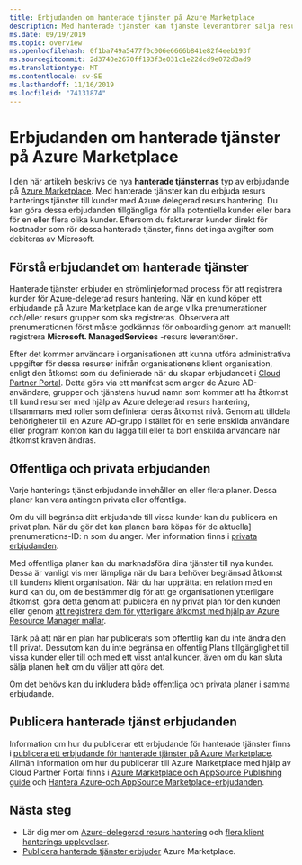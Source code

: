 ```yaml
---
title: Erbjudanden om hanterade tjänster på Azure Marketplace
description: Med hanterade tjänster kan tjänste leverantörer sälja resurs hanterings erbjudanden till kunder på Azure Marketplace.
ms.date: 09/19/2019
ms.topic: overview
ms.openlocfilehash: 0f1ba749a5477f0c006e6666b841e82f4eeb193f
ms.sourcegitcommit: 2d3740e2670ff193f3e031c1e22dcd9e072d3ad9
ms.translationtype: MT
ms.contentlocale: sv-SE
ms.lasthandoff: 11/16/2019
ms.locfileid: "74131874"
---
```

# <a name="managed-services-offers-in-azure-marketplace"></a>Erbjudanden om hanterade tjänster på Azure Marketplace

I den här artikeln beskrivs de nya **hanterade tjänsternas** typ av erbjudande på [Azure Marketplace](https://azuremarketplace.microsoft.com). Med hanterade tjänster kan du erbjuda resurs hanterings tjänster till kunder med Azure delegerad resurs hantering. Du kan göra dessa erbjudanden tillgängliga för alla potentiella kunder eller bara för en eller flera olika kunder. Eftersom du fakturerar kunder direkt för kostnader som rör dessa hanterade tjänster, finns det inga avgifter som debiteras av Microsoft.

## <a name="understand-managed-services-offers"></a>Förstå erbjudandet om hanterade tjänster

Hanterade tjänster erbjuder en strömlinjeformad process för att registrera kunder för Azure-delegerad resurs hantering. När en kund köper ett erbjudande på Azure Marketplace kan de ange vilka prenumerationer och/eller resurs grupper som ska registreras. Observera att prenumerationen först måste godkännas för onboarding genom att manuellt registrera **Microsoft. ManagedServices** -resurs leverantören.

Efter det kommer användare i organisationen att kunna utföra administrativa uppgifter för dessa resurser inifrån organisationens klient organisation, enligt den åtkomst som du definierade när du skapar erbjudandet i [Cloud Partner Portal](https://cloudpartner.azure.com/). Detta görs via ett manifest som anger de Azure AD-användare, grupper och tjänstens huvud namn som kommer att ha åtkomst till kund resurser med hjälp av Azure delegerad resurs hantering, tillsammans med roller som definierar deras åtkomst nivå. Genom att tilldela behörigheter till en Azure AD-grupp i stället för en serie enskilda användare eller program konton kan du lägga till eller ta bort enskilda användare när åtkomst kraven ändras.

## <a name="public-and-private-offers"></a>Offentliga och privata erbjudanden

Varje hanterings tjänst erbjudande innehåller en eller flera planer. Dessa planer kan vara antingen privata eller offentliga.

Om du vill begränsa ditt erbjudande till vissa kunder kan du publicera en privat plan. När du gör det kan planen bara köpas för de aktuella] prenumerations-ID: n som du anger. Mer information finns i [privata erbjudanden](https://docs.microsoft.com/azure/marketplace/private-offers).

Med offentliga planer kan du marknadsföra dina tjänster till nya kunder. Dessa är vanligt vis mer lämpliga när du bara behöver begränsad åtkomst till kundens klient organisation. När du har upprättat en relation med en kund kan du, om de bestämmer dig för att ge organisationen ytterligare åtkomst, göra detta genom att publicera en ny privat plan för den kunden eller genom [att registrera dem för ytterligare åtkomst med hjälp av Azure Resource Manager mallar](../how-to/onboard-customer.md).

Tänk på att när en plan har publicerats som offentlig kan du inte ändra den till privat. Dessutom kan du inte begränsa en offentlig Plans tillgänglighet till vissa kunder eller till och med ett visst antal kunder, även om du kan sluta sälja planen helt om du väljer att göra det.

Om det behövs kan du inkludera både offentliga och privata planer i samma erbjudande.

## <a name="publish-managed-service-offers"></a>Publicera hanterade tjänst erbjudanden

Information om hur du publicerar ett erbjudande för hanterade tjänster finns i [publicera ett erbjudande för hanterade tjänster på Azure Marketplace](../how-to/publish-managed-services-offers.md). Allmän information om hur du publicerar till Azure Marketplace med hjälp av Cloud Partner Portal finns i [Azure Marketplace och AppSource Publishing guide](https://docs.microsoft.com/azure/marketplace/marketplace-publishers-guide) och [Hantera Azure-och AppSource Marketplace-erbjudanden](https://docs.microsoft.com/azure/marketplace/cloud-partner-portal/manage-offers/cpp-manage-offers).

## <a name="next-steps"></a>Nästa steg

- Lär dig mer om [Azure-delegerad resurs hantering](azure-delegated-resource-management.md) och [flera klient hanterings upplevelser](cross-tenant-management-experience.md).
- [Publicera hanterade tjänster erbjuder](../how-to/publish-managed-services-offers.md) Azure Marketplace.
